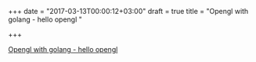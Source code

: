 +++
date = "2017-03-13T00:00:12+03:00"
draft = true
title = "Opengl with golang - hello opengl "

+++

<p><a href="https://kylewbanks.com/blog/tutorial-opengl-with-golang-part-1-hello-opengl">Opengl with golang - hello opengl </a></p>

